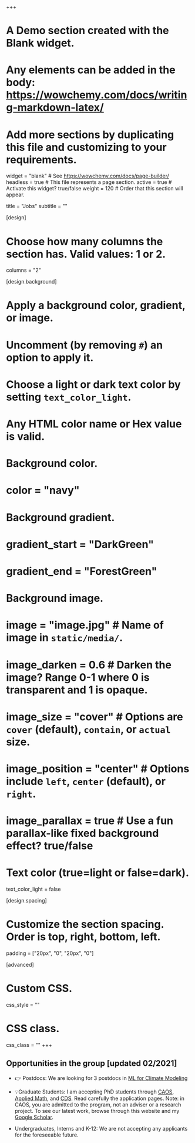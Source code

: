 +++
# A Demo section created with the Blank widget.
# Any elements can be added in the body: https://wowchemy.com/docs/writing-markdown-latex/
# Add more sections by duplicating this file and customizing to your requirements.

widget = "blank"  # See https://wowchemy.com/docs/page-builder/
headless = true  # This file represents a page section.
active = true  # Activate this widget? true/false
weight = 120  # Order that this section will appear.

title = "Jobs"
subtitle = ""

[design]
  # Choose how many columns the section has. Valid values: 1 or 2.
  columns = "2"

[design.background]
  # Apply a background color, gradient, or image.
  #   Uncomment (by removing `#`) an option to apply it.
  #   Choose a light or dark text color by setting `text_color_light`.
  #   Any HTML color name or Hex value is valid.

  # Background color.
  # color = "navy"
  
  # Background gradient.
  # gradient_start = "DarkGreen"
  # gradient_end = "ForestGreen"
  
  # Background image.
  # image = "image.jpg"  # Name of image in `static/media/`.
  # image_darken = 0.6  # Darken the image? Range 0-1 where 0 is transparent and 1 is opaque.
  # image_size = "cover"  #  Options are `cover` (default), `contain`, or `actual` size.
  # image_position = "center"  # Options include `left`, `center` (default), or `right`.
  # image_parallax = true  # Use a fun parallax-like fixed background effect? true/false
  
  # Text color (true=light or false=dark).
  text_color_light = false

[design.spacing]
  # Customize the section spacing. Order is top, right, bottom, left.
  padding = ["20px", "0", "20px", "0"]

[advanced]
 # Custom CSS. 
 css_style = ""
 
 # CSS class.
 css_class = ""
+++

## Opportunities in the group [updated 02/2021]

- 👉 Postdocs: We are looking for 3 postdocs in [ML for Climate Modeling](https://apply.interfolio.com/83078)

- 💡Graduate Students: I am accepting PhD students through [CAOS](https://caos.cims.nyu.edu/dynamic/phd-program/overview/), [Applied Math](https://math.nyu.edu/dynamic/phd/phd-mathematics/applied-math/), and [CDS](https://cds.nyu.edu/phd-admissions-req/). Read carefully the application pages.  Note: in CAOS, you are admitted to the program, not an adviser or a research project. To see our latest work, browse through this website and my [Google Scholar](https://scholar.google.com/citations?user=xWZmhjsAAAAJ&hl=en). 

- Undergraduates, Interns and K-12: We are not accepting any applicants for the foreseeable future. 



